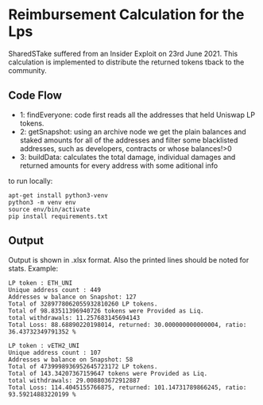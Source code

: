 # Reimbursement Calculation for the Lps

SharedSTake suffered from an Insider Exploit on 23rd June 2021.
This calculation is implemented to distribute the returned tokens tback to the community.

## Code Flow

- 1: findEveryone: code first reads all the addresses that held Uniswap LP tokens.
- 2: getSnapshot: using an archive node we get the plain balances and staked amounts for all of the addresses and filter some blacklisted addresses, such as developers, contracts or whose balances!>0
- 3: buildData: calculates the total damage, individual damages and returned amounts for every address with some aditional info

to run locally:

```
apt-get install python3-venv
python3 -m venv env
source env/bin/activate
pip install requirements.txt

```

## Output

Output is shown in .xlsx format. Also the printed lines should be noted for stats.
Example:

```
LP token : ETH_UNI
Unique address count : 449
Addresses w balance on Snapshot: 127
Total of 3289778062055932810260 LP tokens.
Total of 98.83511396940726 tokens were Provided as Liq.
total withdrawals: 11.257683145694143
Total Loss: 88.68890220198014, returned: 30.000000000000004, ratio:  36.43732349791352 %

LP token : vETH2_UNI
Unique address count : 107
Addresses w balance on Snapshot: 58
Total of 4739998936952645723172 LP tokens.
Total of 143.34207367159647 tokens were Provided as Liq.
total withdrawals: 29.008803672912887
Total Loss: 114.4045155766875, returned: 101.14731789866245, ratio:  93.59214883220199 %
```
